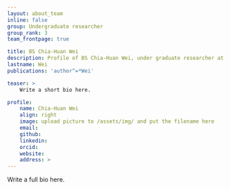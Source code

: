 ```yaml
---
layout: about_team
inline: false
group: Undergraduate researcher
group_rank: 3
team_frontpage: true

title: BS Chia-Huan Wei
description: Profile of BS Chia-Huan Wei, under graduate researcher at egsLab.
lastname: Wei
publications: 'author^=*Wei'

teaser: >
    Write a short bio here.

profile:
    name: Chia-Huan Wei
    align: right
    image: upload picture to /assets/img/ and put the filename here
    email: 
    github: 
    linkedin: 
    orcid: 
    website: 
    address: >
---
```


Write a full bio here.